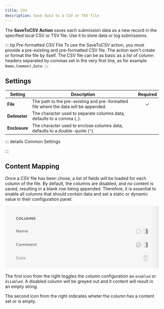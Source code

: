 ```yaml
---
title: CSV
description: Save data to a CSV or TSV file
---
```


<!--@include: ./_partials/intro.md-->

The **SaveToCSV Action** saves each submission data as a new record in the specified local CSV or TSV file. Use it to store data or log submissions.

::: tip Pre-formatted CSV File
To use the SaveToCSV action, you must provide a pre-existing and pre-formatted CSV file. The action won't create or format the file by itself. The CSV file can be as basic as a list of column headers separated by commas set in the very first line, as for example `Name,Comment,Date`.
:::

## Settings

| Setting | Description | Required |
| ------- | ----------- | :------: |
| **File** | The path to the pre-existing and pre-formatted file where the data will be appended. | &#x2713; |
| **Delimeter** | The character used to separate columns data, defaults to a comma (`,`). |
| **Enclosure** | The character used to enclose columns data, defaults to a double-quote (`"`). |

::: details Common Settings
<!--@include: ./_partials/common-settings.md-->
:::

## Content Mapping

Once a CSV file has been chose, a list of fields will be loaded for each column of the file. By default, the columns are disabled, and no content is saved, resulting in a blank row being appended. Therefore, it is essential to enable all columns that should contain data and set a static or dynamic value in their configuration panel.

![SaveTo Action Mapping](./assets/action-saveto-mapping.webp)

The first icon from the right toggles the column configuration as `enabled` or `disabled`. A disabled column will be greyed out and it content will result in an empty string.

The second icon from the right indicates wheter the column has a content set or is empty.
